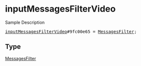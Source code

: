 # inputMessagesFilterVideo

Sample Description

<pre>
<a href="../constructor/inputMessagesFilterVideo.md">inputMessagesFilterVideo</a>#9fc00e65 = <a href="../type/MessagesFilter.md">MessagesFilter</a>;</pre>

## Type

<a href="../type/MessagesFilter.md">MessagesFilter</a>
